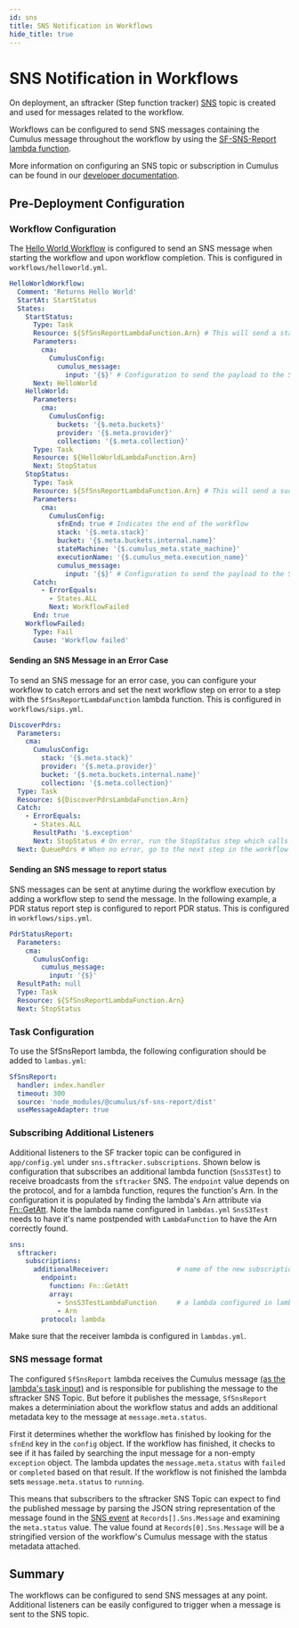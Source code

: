 ```yaml
---
id: sns
title: SNS Notification in Workflows
hide_title: true
---
```


# SNS Notification in Workflows

On deployment, an sftracker (Step function tracker) [SNS](https://aws.amazon.com/sns) topic is created and used for messages related to the workflow.

Workflows can be configured to send SNS messages containing the Cumulus message throughout the workflow by using the [SF-SNS-Report lambda function](https://www.npmjs.com/package/@cumulus/sf-sns-report).

More information on configuring an SNS topic or subscription in Cumulus can be found in our [developer documentation](../deployment/config_descriptions#sns).

## Pre-Deployment Configuration

### Workflow Configuration

The [Hello World Workflow](data-cookbooks/hello-world.md) is configured to send an SNS message when starting the workflow and upon workflow completion. This is configured in `workflows/helloworld.yml`.

```yaml
HelloWorldWorkflow:
  Comment: 'Returns Hello World'
  StartAt: StartStatus
  States:
    StartStatus:
      Type: Task
      Resource: ${SfSnsReportLambdaFunction.Arn} # This will send a status message at the start of the workflow
      Parameters:
        cma:
          CumulusConfig:
            cumulus_message:
              input: '{$}' # Configuration to send the payload to the SNS Topic
      Next: HelloWorld
    HelloWorld:
      Parameters:
        cma:
          CumulusConfig:
            buckets: '{$.meta.buckets}'
            provider: '{$.meta.provider}'
            collection: '{$.meta.collection}'
      Type: Task
      Resource: ${HelloWorldLambdaFunction.Arn}
      Next: StopStatus
    StopStatus:
      Type: Task
      Resource: ${SfSnsReportLambdaFunction.Arn} # This will send a success status message at the end of the workflow
      Parameters:
        cma:
          CumulusConfig:
            sfnEnd: true # Indicates the end of the workflow
            stack: '{$.meta.stack}'
            bucket: '{$.meta.buckets.internal.name}'
            stateMachine: '{$.cumulus_meta.state_machine}'
            executionName: '{$.cumulus_meta.execution_name}'
            cumulus_message:
              input: '{$}' # Configuration to send the payload to the SNS Topic
      Catch:
        - ErrorEquals:
          - States.ALL
          Next: WorkflowFailed
      End: true
    WorkflowFailed:
      Type: Fail
      Cause: 'Workflow failed'
```

#### Sending an SNS Message in an Error Case

To send an SNS message for an error case, you can configure your workflow to catch errors and set the next workflow step on error to a step with the `SfSnsReportLambdaFunction` lambda function. This is configured in `workflows/sips.yml`.

```yaml
DiscoverPdrs:
  Parameters:
    cma:
      CumulusConfig:
        stack: '{$.meta.stack}'
        provider: '{$.meta.provider}'
        bucket: '{$.meta.buckets.internal.name}'
        collection: '{$.meta.collection}'
  Type: Task
  Resource: ${DiscoverPdrsLambdaFunction.Arn}
  Catch:
    - ErrorEquals:
      - States.ALL
      ResultPath: '$.exception'
      Next: StopStatus # On error, run the StopStatus step which calls the SfSnsReportLambdaFunction
  Next: QueuePdrs # When no error, go to the next step in the workflow
```

#### Sending an SNS message to report status

SNS messages can be sent at anytime during the workflow execution by adding a workflow step to send the message. In the following example, a PDR status report step is configured to report PDR status. This is configured in `workflows/sips.yml`.

```yaml
PdrStatusReport:
  Parameters:
    cma:
      CumulusConfig:
        cumulus_message:
          input: '{$}'
  ResultPath: null
  Type: Task
  Resource: ${SfSnsReportLambdaFunction.Arn}
  Next: StopStatus
```

### Task Configuration

To use the SfSnsReport lambda, the following configuration should be added to `lambas.yml`:

```yaml
SfSnsReport:
  handler: index.handler
  timeout: 300
  source: 'node_modules/@cumulus/sf-sns-report/dist'
  useMessageAdapter: true
```

### Subscribing Additional Listeners

Additional listeners to the SF tracker topic can be configured in `app/config.yml` under `sns.sftracker.subscriptions`. Shown below is configuration that subscribes an additional lambda function (`SnsS3Test`) to receive broadcasts from the `sftracker` SNS. The `endpoint` value depends on the protocol, and for a  lambda function, requres the function's Arn. In the configuration it is populated by finding the lambda's Arn attribute via [Fn::GetAtt](https://docs.aws.amazon.com/AWSCloudFormation/latest/UserGuide/intrinsic-function-reference-getatt.html). Note the lambda name configured in `lambdas.yml` `SnsS3Test` needs to have it's name postpended with `LambdaFunction` to have the Arn correctly found.

```yaml
sns:
  sftracker:
    subscriptions:
      additionalReceiver:                 # name of the new subscription.
        endpoint:
          function: Fn::GetAtt
          array:
            - SnsS3TestLambdaFunction     # a lambda configured in lambdas.yml
            - Arn
        protocol: lambda
```

Make sure that the receiver lambda is configured in `lambdas.yml`.

### SNS message format

The configured `SfSnsReport` lambda receives the Cumulus message [(as the lambda's task input)](../workflows/input_output.html#2-resolve-task-input) and is responsible for publishing the message to the sftracker SNS Topic. But before it publishes the message, `SfSnsReport` makes a determiniation about the workflow status and adds an additional metadata key to the message at `message.meta.status`.

First it determines whether the workflow has finished by looking for the `sfnEnd` key in the `config` object.  If the workflow has finished, it checks to see if it has failed by searching the input message for a non-empty `exception` object. The lambda updates the `message.meta.status` with `failed` or `completed` based on that result.  If the workflow is not finished the lambda sets `message.meta.status` to `running`.

This means that subscribers to the sftracker SNS Topic can expect to find the published message by parsing the JSON string representation of the message found in the [SNS event](https://docs.aws.amazon.com/lambda/latest/dg/eventsources.html#eventsources-sns) at `Records[].Sns.Message` and examining the `meta.status` value.  The value found at `Records[0].Sns.Message` will be a stringified version of the workflow's Cumulus message with the status metadata attached.

## Summary

The workflows can be configured to send SNS messages at any point. Additional listeners can be easily configured to trigger when a message is sent to the SNS topic.
